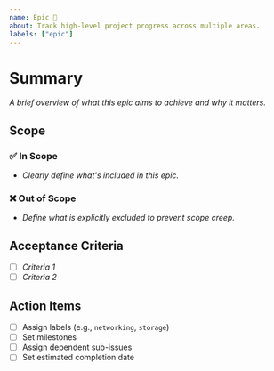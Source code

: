 ```yaml
---
name: Epic 🚀
about: Track high-level project progress across multiple areas.
labels: ["epic"]
---
```


# Summary  
_A brief overview of what this epic aims to achieve and why it matters._

## Scope  
### ✅ In Scope  
- _Clearly define what's included in this epic._  
### ❌ Out of Scope  
- _Define what is explicitly excluded to prevent scope creep._

## Acceptance Criteria  
- [ ] _Criteria 1_  
- [ ] _Criteria 2_

## Action Items  
- [ ] Assign labels (e.g., `networking`, `storage`)  
- [ ] Set milestones  
- [ ] Assign dependent sub-issues
- [ ] Set estimated completion date

